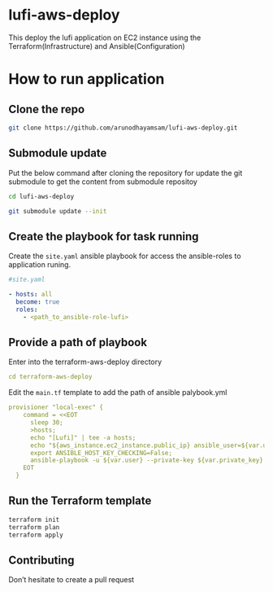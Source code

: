# lufi-aws-deploy
This deploy the lufi application on EC2 instance using the Terraform(Infrastructure) and Ansible(Configuration)

# How to run application

## Clone the repo
```sh
git clone https://github.com/arunodhayamsam/lufi-aws-deploy.git
```

## Submodule update

Put the below command after cloning the repository for update the git submodule to get the content from submodule repositoy

```sh
cd lufi-aws-deploy

git submodule update --init

```
## Create the playbook for task running

Create the `site.yaml` ansible playbook for access the ansible-roles to application runing.

```yaml
#site.yaml

- hosts: all
  become: true
  roles:
    - <path_to_ansible-role-lufi>

```    

## Provide a path of playbook 

Enter into the terraform-aws-deploy directory
```yaml
cd terraform-aws-deploy
``` 
Edit the `main.tf` template to add the path of ansible palybook.yml 
```yaml
provisioner "local-exec" {
    command = <<EOT
      sleep 30;
      >hosts;
      echo "[Lufi]" | tee -a hosts;
      echo "${aws_instance.ec2_instance.public_ip} ansible_user=${var.user} ansible_ssh_private_key_file=${var.private_key}" | tee -a hosts;
      export ANSIBLE_HOST_KEY_CHECKING=False;
      ansible-playbook -u ${var.user} --private-key ${var.private_key} -i hosts <path_to_playbook's_site.yml> 
    EOT
  }
```  
## Run the Terraform template
```sh
terraform init
terraform plan 
terraform apply
```
## Contributing
Don’t hesitate to create a pull request










